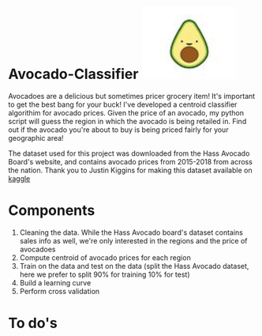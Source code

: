 # Avocado-Classifier ![alt text](https://github.com/shannonjin/Avocado-Classifier/blob/master/Screen%20Shot%202020-08-10%20at%2012.50.04%20AM.png)

Avocadoes are a delicious but sometimes pricer grocery item! It's important to get the best bang for your buck! I've developed a centroid classifier algorithim for avocado prices.
Given the price of an avocado, my python script will guess the region in which the avocado is being retailed in. Find out if the avocado you're about to buy is being
priced fairly for your geographic area!

The dataset used for this project was downloaded from the Hass Avocado Board's website, and contains avocado prices from 2015-2018 from across the nation. Thank you to Justin Kiggins for making this dataset available on [kaggle](https://www.kaggle.com/neuromusic/avocado-prices)

# Components

1. Cleaning the data. While the Hass Avocado board's dataset contains sales info as well, we're only interested in the regions and the price of avocadoes
2. Compute centroid of avocado prices for each region
3. Train on the data and test on the data (split the Hass Avocado dataset, here we prefer to split 90% for training 10% for test)
4. Build a learning curve
5. Perform cross validation

# To do's

